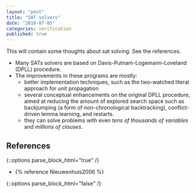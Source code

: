 ```yaml
---
layout: "post"
title: "SAT solvers"
date: "2018-07-05"
categories: verification
published: true
---
```


This will contain some thoughts about sat solving. See the references.

- Many SATs solvers are based on Davis-Putnam-Logemann-Loveland (DPLL) procedure.
- The improvements in these programs are mostly:
  - better implementation techniques, such as the two-watched literal approach for unit propagation
  - several conceptual enhancements on the original DPLL procedure, aimed at reducing the amount of explored search space
  such as backjumping (a form of non-chronological backtracking), conflict-driven lemma learning, and restarts.
  - they can solve problems with even *tens of thousands of variables* and *millions of clauses*.

## References

{::options parse_block_html="true" /}
<div class="references">

  - {% reference Nieuwenhuis2006 %}

</div>
{::options parse_block_html="false" /}
